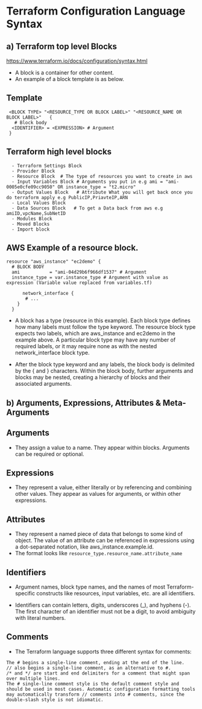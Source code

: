 # Terraform Configuration Language Syntax

## a) **Terraform top level Blocks**
https://www.terraform.io/docs/configuration/syntax.html
- A block is a container for other content.
- An example of a block template is as below.
## Template

     <BLOCK TYPE> "<RESOURCE_TYPE OR BLOCK LABEL>" "<RESOURCE_NAME OR BLOCK LABEL>"   {
       # Block body
      <IDENTIFIER> = <EXPRESSION> # Argument
     }

## Terraform high level blocks
      - Terraform Settings Block
      - Provider Block
      - Resource Block  # The type of resources you want to create in aws
      - Input Variables Block # Arguments you put in e.g ami = "ami-0005e0cfe09cc9050" OR instance_type = "t2.micro"
      - Output Values Block   # Attribute What you will get back once you do terraform apply e.g PublicIP,PriavteIP,ARN
      - Local Values Block 
      - Data Sources Block   # To get a Data back from aws e.g amiID,vpcName,SubNetID
      - Modules Block
      - Moved Blocks
      - Import block

## AWS Example of a resource block.
```
resource "aws_instance" "ec2demo" {
  # BLOCK BODY
  ami           = "ami-04d29b6f966df1537" # Argument
  instance_type = var.instance_type # Argument with value as expression (Variable value replaced from variables.tf)

      network_interface {
       # ...
    }
  }
```

- A block has a type (resource in this example). Each block type defines how many labels must follow the type keyword. The resource block type expects two labels, which are aws_instance and ec2demo in the example above. A particular block type may have any number of required labels, or it may require none as with the nested network_interface block type.

- After the block type keyword and any labels, the block body is delimited by the { and } characters. Within the block body, further arguments and blocks may be nested, creating a hierarchy of blocks and their associated arguments.

## b) **Arguments, Expressions, Attributes & Meta-Arguments**

## Arguments
- They assign a value to a name. They appear within blocks. Arguments can be required or optional.

## Expressions
- They represent a value, either literally or by referencing and combining other values. They appear as values for arguments, or within other expressions.

## Attributes
- They represent a named piece of data that belongs to some kind of object. The value of an attribute can be referenced in expressions using a dot-separated notation, like aws_instance.example.id.
- The format looks like `resource_type.resource_name.attribute_name`

## Identifiers
- Argument names, block type names, and the names of most Terraform-specific constructs like resources, input variables, etc. are all identifiers.

- Identifiers can contain letters, digits, underscores (_), and hyphens (-). The first character of an identifier must not be a digit, to avoid ambiguity with literal numbers.

## Comments
- The Terraform language supports three different syntax for comments:
```
The # begins a single-line comment, ending at the end of the line.
// also begins a single-line comment, as an alternative to #.
/* and */ are start and end delimiters for a comment that might span over multiple lines.
The # single-line comment style is the default comment style and should be used in most cases. Automatic configuration formatting tools may automatically transform // comments into # comments, since the double-slash style is not idiomatic.
```

